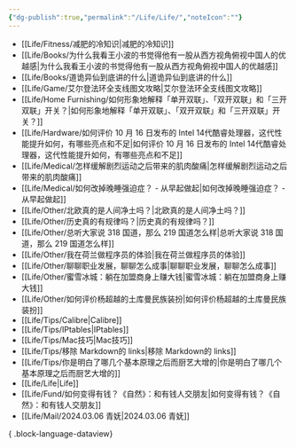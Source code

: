 ```yaml
---
{"dg-publish":true,"permalink":"/Life/Life/","noteIcon":""}
---
```


- [[Life/Fitness/减肥的冷知识\|减肥的冷知识]]
- [[Life/Books/为什么我看王小波的书觉得他有一股从西方视角俯视中国人的优越感\|为什么我看王小波的书觉得他有一股从西方视角俯视中国人的优越感]]
- [[Life/Books/道诡异仙到底讲的什么\|道诡异仙到底讲的什么]]
- [[Life/Game/艾尔登法环全支线图文攻略\|艾尔登法环全支线图文攻略]]
- [[Life/Home Furnishing/如何形象地解释「单开双联」、「双开双联」和「三开双联」开关？\|如何形象地解释「单开双联」、「双开双联」和「三开双联」开关？]]
- [[Life/Hardware/如何评价 10 月 16 日发布的 Intel 14代酷睿处理器，这代性能提升如何，有哪些亮点和不足\|如何评价 10 月 16 日发布的 Intel 14代酷睿处理器，这代性能提升如何，有哪些亮点和不足]]
- [[Life/Medical/怎样缓解剧烈运动之后带来的肌肉酸痛\|怎样缓解剧烈运动之后带来的肌肉酸痛]]
- [[Life/Medical/如何改掉晚睡强迫症？ - 从早起做起\|如何改掉晚睡强迫症？ - 从早起做起]]
- [[Life/Other/北欧真的是人间净土吗？\|北欧真的是人间净土吗？]]
- [[Life/Other/历史真的有规律吗？\|历史真的有规律吗？]]
- [[Life/Other/总听大家说 318 国道，那么 219 国道怎么样\|总听大家说 318 国道，那么 219 国道怎么样]]
- [[Life/Other/我在荷兰做程序员的体验\|我在荷兰做程序员的体验]]
- [[Life/Other/聊聊职业发展，聊聊怎么成事\|聊聊职业发展，聊聊怎么成事]]
- [[Life/Other/蜜雪冰城：躺在加盟商身上赚大钱\|蜜雪冰城：躺在加盟商身上赚大钱]]
- [[Life/Other/如何评价杨超越的土库曼民族装扮\|如何评价杨超越的土库曼民族装扮]]
- [[Life/Tips/Calibre\|Calibre]]
- [[Life/Tips/IPtables\|IPtables]]
- [[Life/Tips/Mac技巧\|Mac技巧]]
- [[Life/Tips/移除 Markdown的 links\|移除 Markdown的 links]]
- [[Life/Tips/你是明白了哪几个基本原理之后而厨艺大增的\|你是明白了哪几个基本原理之后而厨艺大增的]]
- [[Life/Life\|Life]]
- [[Life/Fund/如何变得有钱？《自然》：和有钱人交朋友\|如何变得有钱？《自然》：和有钱人交朋友]]
- [[Life/Mail/2024.03.06 青妩\|2024.03.06 青妩]]

{ .block-language-dataview}